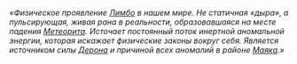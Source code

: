 _«Физическое проявление [Лимбо](https://github.com/Deron4iik/Lore/blob/main/Drn4k.Krn4k/%D0%9B%D0%B8%D0%BC%D0%B1%D0%BE.md) в нашем мире. Не статичная «дыра», а пульсирующая, живая рана в реальности, образовавшаяся на месте падения [Метеорита](https://github.com/Deron4iik/Lore/blob/main/Drn4k.Krn4k/%D0%9C%D0%B5%D1%82%D0%B5%D0%BE%D1%80%D0%B8%D1%82.md). Источает постоянный поток инертной аномальной энергии, которая искажает физические законы вокруг себя. Является источником силы [Дерона](https://github.com/Deron4iik/Lore/blob/main/Drn4k.Krn4k/%D0%94%D0%B5%D1%80%D0%BE%D0%BD.md) и причиной всех аномалий в районе [Маяка](https://github.com/Deron4iik/Lore/blob/main/Drn4k.Krn4k/%D0%9C%D0%B0%D1%8F%D0%BA.md).»_
